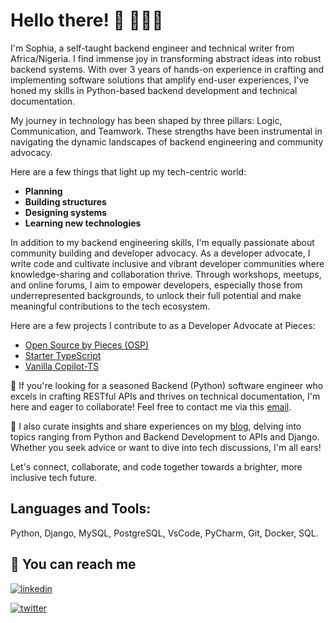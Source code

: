 
# Hello there! 👋 👩🏽‍💻


I'm Sophia, a self-taught backend engineer and technical writer from Africa/Nigeria. I find immense joy in transforming abstract ideas into robust backend systems. With over 3 years of hands-on experience in crafting and implementing software solutions that amplify end-user experiences, I've honed my skills in Python-based backend development and technical documentation.

My journey in technology has been shaped by three pillars: Logic, Communication, and Teamwork. These strengths have been instrumental in navigating the dynamic landscapes of backend engineering and community advocacy.

Here are a few things that light up my tech-centric world:

- **Planning**
- **Building structures**
- **Designing systems**
- **Learning new technologies**

In addition to my backend engineering skills, I'm equally passionate about community building and developer advocacy. As a developer advocate, I write code and cultivate inclusive and vibrant developer communities where knowledge-sharing and collaboration thrive. Through workshops, meetups, and online forums, I aim to empower developers, especially those from underrepresented backgrounds, to unlock their full potential and make meaningful contributions to the tech ecosystem.

Here are a few projects I contribute to as a Developer Advocate at Pieces:
- [Open Source by Pieces (OSP)](https://github.com/pieces-app/opensource)
- [Starter TypeScript](https://github.com/pieces-app/example-typescript)
- [Vanilla Copilot-TS](https://github.com/pieces-app/pieces-copilot-vanilla-typescript-example)
  

💼 If you're looking for a seasoned Backend (Python) software engineer who excels in crafting RESTful APIs and thrives on technical documentation, I'm here and eager to collaborate! Feel free to contact me via this [email](mailto:iroegbusophia3@gmail.com).

💬 I also curate insights and share experiences on my [blog](http://sophyia.me/), delving into topics ranging from Python and Backend Development to APIs and Django. Whether you seek advice or want to dive into tech discussions, I'm all ears!

Let's connect, collaborate, and code together towards a brighter, more inclusive tech future.

  
## Languages and Tools:

 Python, Django, MySQL, PostgreSQL, VsCode, PyCharm, Git, Docker, SQL.

  
## 🔗 You can reach me 

[![linkedin](https://img.shields.io/badge/linkedin-0A66C2?style=for-the-badge&logo=linkedin&logoColor=white)](https://www.linkedin.com/in/sophia-iroegbu-05816519a/)

[![twitter](https://img.shields.io/badge/twitter-1DA1F2?style=for-the-badge&logo=twitter&logoColor=white)](https://twitter.com/sophiairoegbu_/)

  
